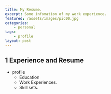 ```yaml
---
title: My Resume.
excerpt: Some infomation of my work experience.
featured: /assets/images/pic00.jpg
categories:
    - personal
tags:
    - profile
layout: post
---
```

<div id="outline-container-sec-1" class="outline-2">
<h2 id="sec-1"><span class="section-number-2">1</span> Experience and Resume</h2>
<div class="outline-text-2" id="text-1">
<ul class="org-ul">
<li>profile
<ul class="org-ul">
<li>Education
</li>
<li>Work Experiences.
</li>
<li>Skill sets.
</li>
</ul>
</li>
</ul>
</div>
</div>

